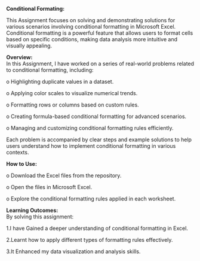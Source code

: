 **Conditional Formating:**  

This Assignment focuses on solving and demonstrating solutions for various scenarios involving conditional formatting in Microsoft Excel. Conditional formatting is a powerful feature that allows users to format cells based on specific conditions, making data analysis more intuitive and visually appealing.

**Overview:**  
In this Assignment, I have worked on a series of real-world problems related to conditional formatting, including:

o Highlighting duplicate values in a dataset.  

o Applying color scales to visualize numerical trends.  

o Formatting rows or columns based on custom rules.  

o Creating formula-based conditional formatting for advanced scenarios.  

o Managing and customizing conditional formatting rules efficiently.  

Each problem is accompanied by clear steps and example solutions to help users understand how to implement conditional formatting in various contexts.  

**How to Use:**  

o Download the Excel files from the repository.  

o Open the files in Microsoft Excel.  

o Explore the conditional formatting rules applied in each worksheet. 

**Learning Outcomes:**   
By solving this assignment:  

1.I have Gained a deeper understanding of conditional formatting in Excel.   

2.Learnt how to apply different types of formatting rules effectively.   

3.It Enhanced my data visualization and analysis skills.
